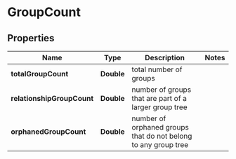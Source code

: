 

# GroupCount


## Properties

| Name | Type | Description | Notes |
|------------ | ------------- | ------------- | -------------|
|**totalGroupCount** | **Double** | total number of groups |  |
|**relationshipGroupCount** | **Double** | number of groups that are part of a larger group tree |  |
|**orphanedGroupCount** | **Double** | number of orphaned groups that do not belong to any group tree |  |



